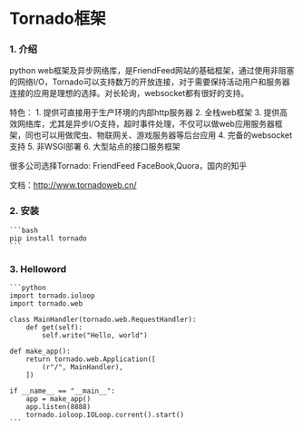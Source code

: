 # Tornado框架

### 1. 介绍
   python web框架及异步网络库，是FriendFeed网站的基础框架，通过使用非阻塞的网络I/O，Tornado可以支持数万的开放连接，对于需要保持活动用户和服务器连接的应用是理想的选择。对长轮询，websocket都有很好的支持。

特色：
    1. 提供可直接用于生产环境的内部http服务器
    2. 全栈web框架
    3. 提供高效网络库，尤其是异步I/O支持，超时事件处理，不仅可以做web应用服务器框架，同也可以用做爬虫、物联网关、游戏服务器等后台应用
    4. 完备的websocket支持
    5. 非WSGI部署
    6. 大型站点的接口服务框架

很多公司选择Tornado:
	FriendFeed FaceBook,Quora，国内的知乎

文档：http://www.tornadoweb.cn/

### 2. 安装
    ```bash
    pip install tornado
    ```
    
### 3. Helloword
    ```python
    import tornado.ioloop
    import tornado.web
    
    class MainHandler(tornado.web.RequestHandler):
        def get(self):
            self.write("Hello, world")
    
    def make_app():
        return tornado.web.Application([
            (r"/", MainHandler),
        ])
    
    if __name__ == "__main__":
        app = make_app()
        app.listen(8888)
        tornado.ioloop.IOLoop.current().start()
    ```